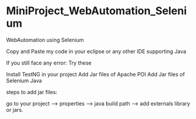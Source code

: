 # MiniProject_WebAutomation_Selenium
WebAutomation using Selenium


Copy and Paste my code in your eclipse or any other IDE supporting Java 

If you still face any error:
Try these 

Install TestNG in your project
Add Jar files of Apache POI
Add Jar files of Selenium Java

steps to add jar files:

go to your project --> properties --> java build path --> add externals library or jars.

